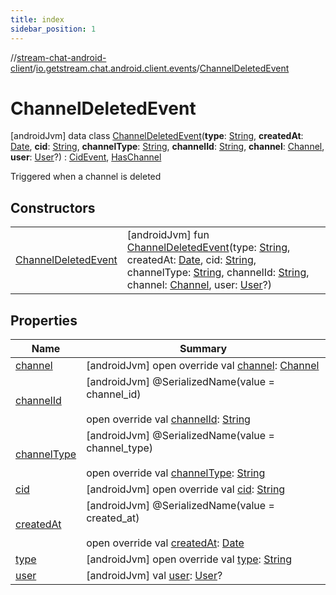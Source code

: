 ```yaml
---
title: index
sidebar_position: 1
---
```

//[stream-chat-android-client](../../../index.md)/[io.getstream.chat.android.client.events](../index.md)/[ChannelDeletedEvent](index.md)



# ChannelDeletedEvent  
 [androidJvm] data class [ChannelDeletedEvent](index.md)(**type**: [String](https://kotlinlang.org/api/latest/jvm/stdlib/kotlin/-string/index.html), **createdAt**: [Date](https://developer.android.com/reference/kotlin/java/util/Date.html), **cid**: [String](https://kotlinlang.org/api/latest/jvm/stdlib/kotlin/-string/index.html), **channelType**: [String](https://kotlinlang.org/api/latest/jvm/stdlib/kotlin/-string/index.html), **channelId**: [String](https://kotlinlang.org/api/latest/jvm/stdlib/kotlin/-string/index.html), **channel**: [Channel](../../io.getstream.chat.android.client.models/Channel/index.md), **user**: [User](../../io.getstream.chat.android.client.models/User/index.md)?) : [CidEvent](../CidEvent/index.md), [HasChannel](../HasChannel/index.md)

Triggered when a channel is deleted

   


## Constructors  
  
| | |
|---|---|
| <a name="io.getstream.chat.android.client.events/ChannelDeletedEvent/ChannelDeletedEvent/#kotlin.String#java.util.Date#kotlin.String#kotlin.String#kotlin.String#io.getstream.chat.android.client.models.Channel#io.getstream.chat.android.client.models.User?/PointingToDeclaration/"></a>[ChannelDeletedEvent](ChannelDeletedEvent.md)| <a name="io.getstream.chat.android.client.events/ChannelDeletedEvent/ChannelDeletedEvent/#kotlin.String#java.util.Date#kotlin.String#kotlin.String#kotlin.String#io.getstream.chat.android.client.models.Channel#io.getstream.chat.android.client.models.User?/PointingToDeclaration/"></a> [androidJvm] fun [ChannelDeletedEvent](ChannelDeletedEvent.md)(type: [String](https://kotlinlang.org/api/latest/jvm/stdlib/kotlin/-string/index.html), createdAt: [Date](https://developer.android.com/reference/kotlin/java/util/Date.html), cid: [String](https://kotlinlang.org/api/latest/jvm/stdlib/kotlin/-string/index.html), channelType: [String](https://kotlinlang.org/api/latest/jvm/stdlib/kotlin/-string/index.html), channelId: [String](https://kotlinlang.org/api/latest/jvm/stdlib/kotlin/-string/index.html), channel: [Channel](../../io.getstream.chat.android.client.models/Channel/index.md), user: [User](../../io.getstream.chat.android.client.models/User/index.md)?)   <br/>|


## Properties  
  
|  Name |  Summary | 
|---|---|
| <a name="io.getstream.chat.android.client.events/ChannelDeletedEvent/channel/#/PointingToDeclaration/"></a>[channel](channel.md)| <a name="io.getstream.chat.android.client.events/ChannelDeletedEvent/channel/#/PointingToDeclaration/"></a> [androidJvm] open override val [channel](channel.md): [Channel](../../io.getstream.chat.android.client.models/Channel/index.md)   <br/>|
| <a name="io.getstream.chat.android.client.events/ChannelDeletedEvent/channelId/#/PointingToDeclaration/"></a>[channelId](channelId.md)| <a name="io.getstream.chat.android.client.events/ChannelDeletedEvent/channelId/#/PointingToDeclaration/"></a> [androidJvm] @SerializedName(value = channel_id)  <br/>  <br/>open override val [channelId](channelId.md): [String](https://kotlinlang.org/api/latest/jvm/stdlib/kotlin/-string/index.html)   <br/>|
| <a name="io.getstream.chat.android.client.events/ChannelDeletedEvent/channelType/#/PointingToDeclaration/"></a>[channelType](channelType.md)| <a name="io.getstream.chat.android.client.events/ChannelDeletedEvent/channelType/#/PointingToDeclaration/"></a> [androidJvm] @SerializedName(value = channel_type)  <br/>  <br/>open override val [channelType](channelType.md): [String](https://kotlinlang.org/api/latest/jvm/stdlib/kotlin/-string/index.html)   <br/>|
| <a name="io.getstream.chat.android.client.events/ChannelDeletedEvent/cid/#/PointingToDeclaration/"></a>[cid](cid.md)| <a name="io.getstream.chat.android.client.events/ChannelDeletedEvent/cid/#/PointingToDeclaration/"></a> [androidJvm] open override val [cid](cid.md): [String](https://kotlinlang.org/api/latest/jvm/stdlib/kotlin/-string/index.html)   <br/>|
| <a name="io.getstream.chat.android.client.events/ChannelDeletedEvent/createdAt/#/PointingToDeclaration/"></a>[createdAt](createdAt.md)| <a name="io.getstream.chat.android.client.events/ChannelDeletedEvent/createdAt/#/PointingToDeclaration/"></a> [androidJvm] @SerializedName(value = created_at)  <br/>  <br/>open override val [createdAt](createdAt.md): [Date](https://developer.android.com/reference/kotlin/java/util/Date.html)   <br/>|
| <a name="io.getstream.chat.android.client.events/ChannelDeletedEvent/type/#/PointingToDeclaration/"></a>[type](type.md)| <a name="io.getstream.chat.android.client.events/ChannelDeletedEvent/type/#/PointingToDeclaration/"></a> [androidJvm] open override val [type](type.md): [String](https://kotlinlang.org/api/latest/jvm/stdlib/kotlin/-string/index.html)   <br/>|
| <a name="io.getstream.chat.android.client.events/ChannelDeletedEvent/user/#/PointingToDeclaration/"></a>[user](user.md)| <a name="io.getstream.chat.android.client.events/ChannelDeletedEvent/user/#/PointingToDeclaration/"></a> [androidJvm] val [user](user.md): [User](../../io.getstream.chat.android.client.models/User/index.md)?   <br/>|

